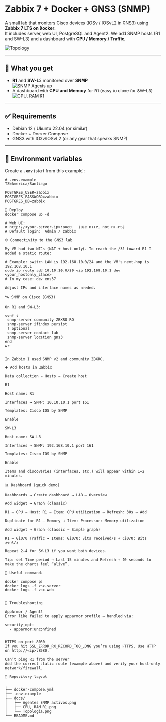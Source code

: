 # Zabbix 7 + Docker + GNS3 (SNMP)

A small lab that monitors Cisco devices (IOSv / IOSvL2 in GNS3) using **Zabbix 7 LTS on Docker**.  
It includes server, web UI, PostgreSQL and Agent2. We add SNMP hosts (R1 and SW-L3) and a dashboard with **CPU / Memory / Traffic**.

![Topology](docs/Topologia.png)

---

## 📌 What you get

- **R1** and **SW-L3** monitored over **SNMP**  
  ![SNMP Agents up](docs/agente_snmp_activos.png)
- A dashboard with **CPU and Memory** for R1 (easy to clone for SW-L3)  
  ![CPU, RAM R1](docs/cpu_ram_r1.png)

---

## ✅ Requirements

- Debian 12 / Ubuntu 22.04 (or similar)
- Docker + Docker Compose
- GNS3 with IOSv/IOSvL2 (or any gear that speaks SNMP)

---

## 🔧 Environment variables

Create a **`.env`** (start from this example):

```env
# .env.example
TZ=America/Santiago

POSTGRES_USER=zabbix
POSTGRES_PASSWORD=zabbix
POSTGRES_DB=zabbix

🚀 Deploy
docker compose up -d

# Web UI:
# http://<your-server-ip>:8080   (use HTTP, not HTTPS)
# Default login:  Admin / zabbix

🌐 Connectivity to the GNS3 lab

My VM had two NICs (NAT + host-only). To reach the /30 toward R1 I added a static route:

# Example: switch LAN is 192.168.10.0/24 and the VM's next-hop is 192.168.10.1
sudo ip route add 10.10.10.0/30 via 192.168.10.1 dev <your_hostonly_iface>
# In my case: dev ens37

Adjust IPs and interface names as needed.

🛰️ SNMP on Cisco (GNS3)

On R1 and SW-L3:

conf t
 snmp-server community ZBXRO RO
 snmp-server ifindex persist
 ! optional
 snmp-server contact lab
 snmp-server location gns3
end
wr


In Zabbix I used SNMP v2 and community ZBXRO.

➕ Add hosts in Zabbix

Data collection → Hosts → Create host

R1

Host name: R1

Interfaces → SNMP: 10.10.10.1 port 161

Templates: Cisco IOS by SNMP

Enable

SW-L3

Host name: SW-L3

Interfaces → SNMP: 192.168.10.1 port 161

Templates: Cisco IOS by SNMP

Enable

Items and discoveries (interfaces, etc.) will appear within 1–2 minutes.

📊 Dashboard (quick demo)

Dashboards → Create dashboard → LAB – Overview

Add widget → Graph (classic)

R1 – CPU → Host: R1 → Item: CPU utilization → Refresh: 30s → Add

Duplicate for R1 – Memory → Item: Processor: Memory utilization

Add widget → Graph (classic → Simple graph)

R1 – Gi0/0 Traffic → Items: Gi0/0: Bits received/s + Gi0/0: Bits sent/s

Repeat 2–4 for SW-L3 if you want both devices.

Tip: set Time period → Last 15 minutes and Refresh → 10 seconds to make the charts feel “alive”.

🧪 Useful commands

docker compose ps
docker logs -f zbx-server
docker logs -f zbx-web


🧯 Troubleshooting

AppArmor / Agent2
Error like failed to apply apparmor profile → handled via:

security_opt:
  - apparmor:unconfined


HTTPS on port 8080
If you hit SSL_ERROR_RX_RECORD_TOO_LONG you’re using HTTPS. Use HTTP on http://<ip>:8080.

Can’t ping R1 from the server
Add the correct static route (example above) and verify your host-only network/firewall.

📁 Repository layout

.
├── docker-compose.yml
├── .env.example
├── docs/
│   ├── Agentes SNMP activos.png
│   ├── CPU, RAM R1.png
│   └── Topologia.png
└── README.md

